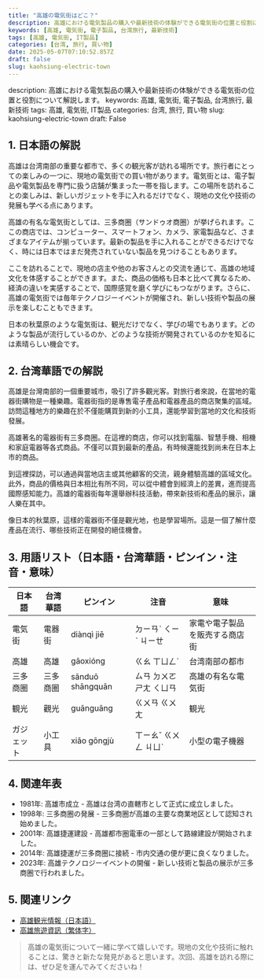 ```yaml
---
title: "高雄の電気街はどこ？"
description: 高雄における電気製品の購入や最新技術の体験ができる電気街の位置と役割について解説します。
keywords: [高雄, 電気街, 電子製品, 台湾旅行, 最新技術]
tags: [高雄, 電気街, IT製品]
categories: [台湾, 旅行, 買い物]
date: 2025-05-07T07:10:52.857Z
draft: false
slug: kaohsiung-electric-town
---
```


description: 高雄における電気製品の購入や最新技術の体験ができる電気街の位置と役割について解説します。
keywords: 高雄, 電気街, 電子製品, 台湾旅行, 最新技術
tags: 高雄, 電気街, IT製品
categories: 台湾, 旅行, 買い物
slug: kaohsiung-electric-town
draft: False

## 1. 日本語の解説

高雄は台湾南部の重要な都市で、多くの観光客が訪れる場所です。旅行者にとっての楽しみの一つに、現地の電気街での買い物があります。電気街とは、電子製品や電気製品を専門に扱う店舗が集まった一帯を指します。この場所を訪れることの楽しみは、新しいガジェットを手に入れるだけでなく、現地の文化や技術の発展も学べる点にあります。

高雄の有名な電気街としては、三多商圈（サンドゥオ商圈）が挙げられます。ここの商店では、コンピューター、スマートフォン、カメラ、家電製品など、さまざまなアイテムが揃っています。最新の製品を手に入れることができるだけでなく、時には日本ではまだ発売されていない製品を見つけることもあります。

ここを訪れることで、現地の店主や他のお客さんとの交流を通じて、高雄の地域文化を体感することができます。また、商品の価格も日本と比べて異なるため、経済の違いを実感することで、国際感覚を磨く学びにもつながります。さらに、高雄の電気街では毎年テクノロジーイベントが開催され、新しい技術や製品の展示を楽しむこともできます。

日本の秋葉原のような電気街は、観光だけでなく、学びの場でもあります。どのような製品が流行しているのか、どのような技術が開発されているのかを知るには素晴らしい機会です。

## 2. 台湾華語での解説  

高雄是台灣南部的一個重要城市，吸引了許多觀光客。對旅行者來說，在當地的電器街購物是一種樂趣。電器街指的是專售電子產品和電器產品的商店聚集的區域。訪問這種地方的樂趣在於不僅能購買到新的小工具，還能學習到當地的文化和技術發展。

高雄著名的電器街有三多商圈。在這裡的商店，你可以找到電腦、智慧手機、相機和家庭電器等各式商品。不僅可以買到最新的產品，有時候還能找到尚未在日本上市的商品。

到這裡探訪，可以通過與當地店主或其他顧客的交流，親身體驗高雄的區域文化。此外，商品的價格與日本相比有所不同，可以從中體會到經濟上的差異，進而提高國際感知能力。高雄的電器街每年還舉辦科技活動，帶來新技術和產品的展示，讓人樂在其中。

像日本的秋葉原，這樣的電器街不僅是觀光地，也是學習場所。這是一個了解什麼產品在流行、哪些技術正在開發的絕佳機會。

## 3. 用語リスト（日本語・台湾華語・ピンイン・注音・意味）

| 日本語       | 台湾華語   | ピンイン      | 注音      | 意味               |
|--------------|------------|---------------|-----------|--------------------|
| 電気街       | 電器街     | diànqì jiē    | ㄉㄧㄢˋ ㄑㄧˋ ㄐㄧㄝ  | 家電や電子製品を販売する商店街 |
| 高雄         | 高雄       | gāoxióng      | ㄍㄠ ㄒㄩㄥˊ  | 台湾南部の都市     |
| 三多商圈     | 三多商圈   | sānduō shāngquān | ㄙㄢ ㄉㄨㄛ ㄕㄤ ㄑㄩㄢ | 高雄の有名な電気街 |
| 観光         | 觀光       | guānguāng     | ㄍㄨㄢ ㄍㄨㄤ | 観光               |
| ガジェット   | 小工具     | xiǎo gōngjù   | ㄒㄧㄠˇ ㄍㄨㄥ ㄐㄩˋ | 小型の電子機器     |

## 4. 関連年表

- 1981年: 高雄市成立 - 高雄は台湾の直轄市として正式に成立しました。
- 1998年: 三多商圈の発展 - 三多商圈が高雄の主要な商業地区として認知され始めました。
- 2001年: 高雄捷運建設 - 高雄都市圏電車の一部として路線建設が開始されました。
- 2014年: 高雄捷運が三多商圈に接続 - 市内交通の便が更に良くなりました。
- 2023年: 高雄テクノロジーイベントの開催 - 新しい技術と製品の展示が三多商圈で行われました。

## 5. 関連リンク

- [高雄観光情報（日本語）](https://www.taiwantourism.jp/spot032/)
- [高雄旅遊資訊（繁体字）](https://www.taiwan.net.tw/m1.aspx?sNo=0002013)

>高雄の電気街について一緒に学べて嬉しいです。現地の文化や技術に触れることは、驚きと新たな発見があると思います。次回、高雄を訪れる際には、ぜひ足を運んでみてくださいね！